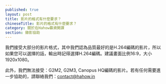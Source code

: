 ```yaml
---
published: true
layout: post
title: 影片的格式有什麼要求？
chineseTitle: 影片的格式有什麼要求？
category: 關於在Hahow募資開課
section: 錄影協助
---
```


 

我們接受大部分的影片格式，其中我們認為品質最好的是H.264編碼的影片，所以如果您可以選擇的話，輸出時記得選擇H.264編碼。建議畫面比例16:9，大小1920x1080。

此外，我們無法接受：G2M2, G2M3, Canopus HQ編碼的影片。若有任何需要進一步協助的，請聯絡我們：contact@hahow.in
